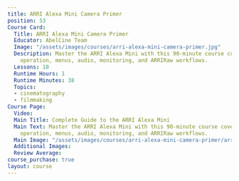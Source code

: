 ```yaml
---
title: ARRI Alexa Mini Camera Primer
position: 53
Course Card:
  Title: ARRI Alexa Mini Camera Primer
  Educator: AbelCine Team
  Image: "/assets/images/courses/arri-alexa-mini-camera-primer.jpg"
  Description: Master the ARRI Alexa Mini with this 90-minute course covering setup,
    operation, menus, audio, monitoring, and ARRIRaw workflows.
  Lessons: 10
  Runtime Hours: 1
  Runtime Minutes: 38
  Topics:
  - cinematography
  - filmmaking
Course Page:
  Video: 
  Main Title: Complete Guide to the ARRI Alexa Mini
  Main Text: Master the ARRI Alexa Mini with this 90-minute course covering setup,
    operation, menus, audio, monitoring, and ARRIRaw workflows.
  Main Image: "/assets/images/courses/arri-alexa-mini-camera-primer/arri-alexa-mini-camera-primer-main.jpg"
  Additional Images: 
  Review Average: 
course_purchase: true
layout: course
---
```


